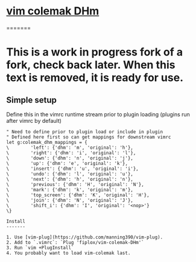 [vim colemak DHm](vim-colemak-DHm)
===========

=======
# This is a **work in progress** fork of a fork, check back later. When this text is removed, it is ready for use.

## Simple setup
Define this in the vimrc runtime stream prior to plugin loading (plugins run after vimrc by default)
```vim
" Need to define prior to plugin load or include in plugin
" Defined here first so can get mappings for downstream vimrc
let g:colemak_dhm_mappings = {
\        'left': {'dhm': 'm', 'original': 'h'},
\        'right': {'dhm': 'i', 'original': 'l'},
\        'down': {'dhm': 'n', 'original': 'j'},
\        'up': {'dhm': 'e', 'original': 'k'},
\        'insert': {'dhm': 'u', 'original': 'i'},
\        'undo': {'dhm': 'l', 'original': 'u'},
\        'next': {'dhm': 'h', 'original': 'n'},
\        'previous': {'dhm': 'H', 'original': 'N'},
\        'mark': {'dhm': 'k', 'original': 'm'},
\        'top_screen': {'dhm': 'K', 'original': 'H'},
\        'join': {'dhm': 'N', 'original': 'J'},
\        'shift_i': {'dhm': 'I', 'original': '<nop>'}
\}

Install
-------

1. Use [vim-plug](https://github.com/manning390/vim-plug).
2. Add to `.vimrc`: `Plug 'fiplox/vim-colemak-DHm'`
3. Run `vim +PlugInstall`
4. You probably want to load vim-colemak last.

